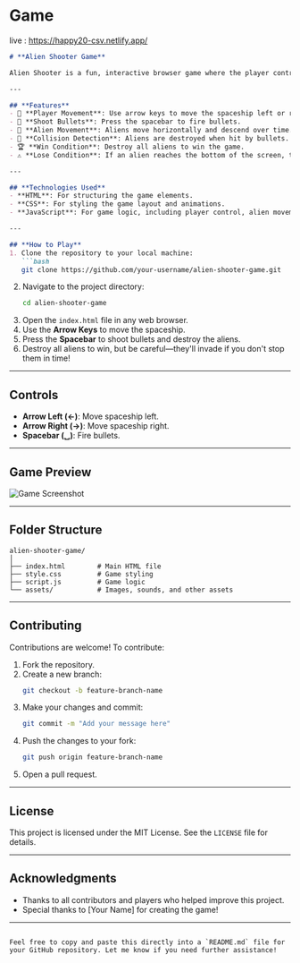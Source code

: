 # Game
live : https://happy20-csv.netlify.app/


```markdown
# **Alien Shooter Game**

Alien Shooter is a fun, interactive browser game where the player controls a spaceship to shoot down aliens before they invade. The game is built using HTML, CSS, and JavaScript, making it lightweight and easy to run in any modern web browser.

---

## **Features**
- 🚀 **Player Movement**: Use arrow keys to move the spaceship left or right.
- 🔫 **Shoot Bullets**: Press the spacebar to fire bullets.
- 👾 **Alien Movement**: Aliens move horizontally and descend over time.
- 🎯 **Collision Detection**: Aliens are destroyed when hit by bullets.
- 🏆 **Win Condition**: Destroy all aliens to win the game.
- ⚠️ **Lose Condition**: If an alien reaches the bottom of the screen, the game ends.

---

## **Technologies Used**
- **HTML**: For structuring the game elements.
- **CSS**: For styling the game layout and animations.
- **JavaScript**: For game logic, including player control, alien movement, and collision detection.

---

## **How to Play**
1. Clone the repository to your local machine:
   ```bash
   git clone https://github.com/your-username/alien-shooter-game.git
   ```
2. Navigate to the project directory:
   ```bash
   cd alien-shooter-game
   ```
3. Open the `index.html` file in any web browser.
4. Use the **Arrow Keys** to move the spaceship.
5. Press the **Spacebar** to shoot bullets and destroy the aliens.
6. Destroy all aliens to win, but be careful—they'll invade if you don't stop them in time!

---

## **Controls**
- **Arrow Left (←)**: Move spaceship left.
- **Arrow Right (→)**: Move spaceship right.
- **Spacebar (␣)**: Fire bullets.

---

## **Game Preview**
![Game Screenshot](link-to-your-screenshot.png)

---

## **Folder Structure**
```
alien-shooter-game/
│
├── index.html        # Main HTML file
├── style.css         # Game styling
├── script.js         # Game logic
└── assets/           # Images, sounds, and other assets
```

---

## **Contributing**
Contributions are welcome! To contribute:
1. Fork the repository.
2. Create a new branch:
   ```bash
   git checkout -b feature-branch-name
   ```
3. Make your changes and commit:
   ```bash
   git commit -m "Add your message here"
   ```
4. Push the changes to your fork:
   ```bash
   git push origin feature-branch-name
   ```
5. Open a pull request.

---

## **License**
This project is licensed under the MIT License. See the `LICENSE` file for details.

---

## **Acknowledgments**
- Thanks to all contributors and players who helped improve this project.
- Special thanks to [Your Name] for creating the game!

---

```

Feel free to copy and paste this directly into a `README.md` file for your GitHub repository. Let me know if you need further assistance!
